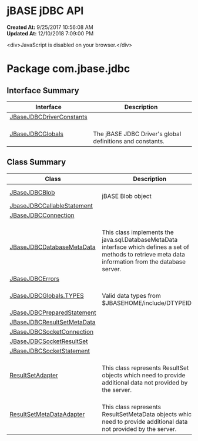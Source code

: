 # jBASE jDBC API

**Created At:** 9/25/2017 10:56:08 AM  
**Updated At:** 12/10/2018 7:09:00 PM  

&lt;div&gt;JavaScript is disabled on your browser.&lt;/div&gt;




# Package com.jbase.jdbc

## 


## Interface Summary 

| Interface<br> | Description<br> |
| --- | --- |
| [JBaseJDBCDriverConstants](/39228-jdbc/com_jbase_jdbc_JBaseJDBCDriverConstants "interface in com.jbase.jdbc")<br> |  <br> |
| [JBaseJDBCGlobals](/39228-jdbc/com_jbase_jdbc_JBaseJDBCGlobals "interface in com.jbase.jdbc")<br> | <br>The jBASE JDBC Driver's global definitions and constants.<br> |



## Class Summary 

| Class<br> | Description<br> |
| --- | --- |
| [JBaseJDBCBlob](/39228-jdbc/com_jbase_jdbc_JBaseJDBCBlob "class in com.jbase.jdbc")<br> | <br>jBASE Blob object<br> |
| [JbaseJDBCCallableStatement](/39228-jdbc/com_jbase_jdbc_JbaseJDBCCallableStatement "class in com.jbase.jdbc")<br> |  <br> |
| [JBaseJDBCConnection](/39228-jdbc/com_jbase_jdbc_JBaseJDBCConnection "class in com.jbase.jdbc")<br> |  <br> |
| [JBaseJDBCDatabaseMetaData](/39228-jdbc/com_jbase_jdbc_JBaseJDBCDatabaseMetaData "class in com.jbase.jdbc")<br> | <br>This class implements the java.sql.DatabaseMetaData interface which defines a set of methods to retrieve meta data information from the database server.<br> |
| [JBaseJDBCErrors](/39228-jdbc/com_jbase_jdbc_JBaseJDBCErrors "class in com.jbase.jdbc")<br> |  <br> |
| [JBaseJDBCGlobals.TYPES](/39228-jdbc/com_jbase_jdbc_JBaseJDBCGlobals.TYPES "class in com.jbase.jdbc")<br> | <br>Valid data types from $JBASEHOME/include/DTYPEID.H<br> |
| [JBaseJDBCPreparedStatement](/39228-jdbc/com_jbase_jdbc_JBaseJDBCPreparedStatement "class in com.jbase.jdbc")<br> |  <br> |
| [JBaseJDBCResultSetMetaData](/39228-jdbc/com_jbase_jdbc_JBaseJDBCResultSetMetaData "class in com.jbase.jdbc")<br> |  <br> |
| [JBaseJDBCSocketConnection](/39228-jdbc/com_jbase_jdbc_JBaseJDBCSocketConnection "class in com.jbase.jdbc")<br> |  <br> |
| [JBaseJDBCSocketResultSet](/39228-jdbc/com_jbase_jdbc_JBaseJDBCSocketResultSet "class in com.jbase.jdbc")<br> |  <br> |
| [JBaseJDBCSocketStatement](/39228-jdbc/com_jbase_jdbc_JBaseJDBCSocketStatement "class in com.jbase.jdbc")<br> |  <br> |
| [ResultSetAdapter](/39228-jdbc/com_jbase_jdbc_ResultSetAdapter "class in com.jbase.jdbc")<br> | <br>This class represents ResultSet objects which need to provide additional data not provided by the server.<br> |
| [ResultSetMetaDataAdapter](/39228-jdbc/com_jbase_jdbc_ResultSetMetaDataAdapter "class in com.jbase.jdbc")<br> | <br>This class represents ResultSetMetaData objects which need to provide additional data not provided by the server.<br> |


